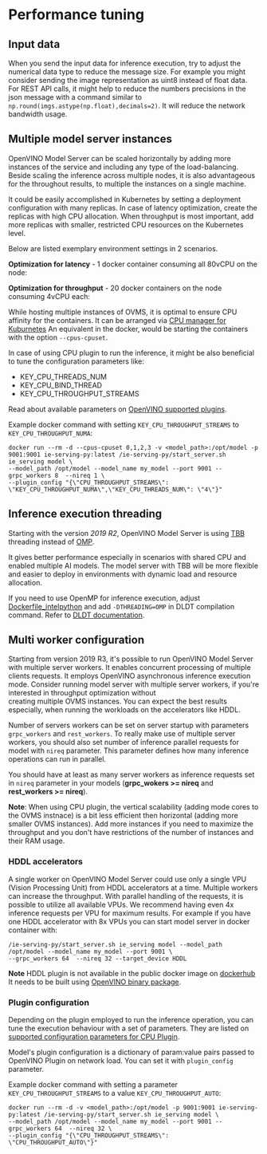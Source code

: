 # Performance tuning

## Input data

When you send the input data for inference execution, try to adjust the numerical data type to reduce the message size.
For example you might consider sending the image representation as uint8 instead of float data. For REST API calls,
it might help to reduce the numbers precisions in the json message with a command similar to 
`np.round(imgs.astype(np.float),decimals=2)`. It will reduce the network bandwidth usage. 

## Multiple model server instances

OpenVINO Model Server can be scaled horizontally by adding more instances of the service and including any type
of the load-balancing. Beside scaling the inference across multiple nodes, it is also advantageous for the throughout 
results, to multiple the instances on a single machine. 

It could be easily accomplished in Kubernetes by setting a deployment configuration with many replicas. In case 
of latency optimization, create the replicas with high CPU allocation. When throughput is most important, add
more replicas with smaller, restricted CPU resources on the Kubernetes level.

Below are listed exemplary environment settings in 2 scenarios.

**Optimization for latency** - 1 docker container consuming all 80vCPU on the node:

**Optimization for throughput** - 20 docker containers on the node consuming 4vCPU each:

While hosting multiple instances of OVMS, it is optimal to ensure CPU affinity for the containers. It can be arranged
via [CPU manager for Kuburnetes](https://kubernetes.io/docs/tasks/administer-cluster/cpu-management-policies/)
An equivalent in the docker, would be starting the containers with the option `--cpus-cpuset`.

In case of using CPU plugin to run the inference, it might be also beneficial to tune the configuration parameters like:
* KEY_CPU_THREADS_NUM
* KEY_CPU_BIND_THREAD
* KEY_CPU_THROUGHPUT_STREAMS

Read about available parameters on [OpenVINO supported plugins](https://docs.openvinotoolkit.org/latest/_docs_IE_DG_supported_plugins_CPU.html).

Example docker command with setting `KEY_CPU_THROUGHPUT_STREAMS` to `KEY_CPU_THROUGHPUT_NUMA`:

```
docker run --rm -d --cpus-cpuset 0,1,2,3 -v <model_path>:/opt/model -p 9001:9001 ie-serving-py:latest /ie-serving-py/start_server.sh ie_serving model \
--model_path /opt/model --model_name my_model --port 9001 --grpc_workers 8  --nireq 1 \
--plugin_config "{\"CPU_THROUGHPUT_STREAMS\": \"KEY_CPU_THROUGHPUT_NUMA\",\"KEY_CPU_THREADS_NUM\": \"4\"}"
```

## Inference execution threading 

Starting with the version *2019 R2*, OpenVINO Model Server is using [TBB](https://software.intel.com/en-us/tbb) threading instead
 of [OMP](https://www.openmp.org/).
 
It gives better performance especially in scenarios with shared CPU and enabled multiple AI models.
The model server with TBB will be more flexible and easier to deploy in environments with dynamic load and resource allocation.

If you need to use OpenMP for inference execution, adjust [Dockerfile_intelpython](../Dockerfile_intelpython) and add `-DTHREADING=OMP`
in DLDT compilation command. Refer to [DLDT documentation](https://github.com/opencv/dldt/tree/2019/inference-engine).

## Multi worker configuration

Starting from version 2019 R3, it's possible to run OpenVINO Model Server with multiple server workers. It enables concurrent processing of
multiple clients requests. It employs OpenVINO asynchronous inference execution mode. 
Consider running model server with multiple server workers, if you're interested in throughput optimization without  
creating multiple OVMS instances. You can expect the best results especially, when running the workloads on the accelerators like HDDL.

Number of servers workers can be set on server startup with parameters `grpc_workers` and `rest_workers`.
To really make use of multiple server workers, you should also set number of inference parallel requests
for model with `nireq` parameter. This parameter defines how many inference operations can run in parallel.

You should have at least as many server workers as inference requests set in `nireq` parameter in your models 
(**grpc_wokers >= nireq** and **rest_workers >= nireq**).

**Note**: When using CPU plugin, the vertical scalability (adding mode cores to the OVMS instnace) is a bit less efficient 
then horizontal (adding more smaller OVMS instances). Add more instances if you need to maximize the throughput and you
don't have restrictions of the number of instances and their RAM usage.

### HDDL accelerators

A single worker on OpenVINO Model Server could use only a single VPU (Vision Processing Unit) from HDDL accelerators at a time.
Multiple workers can increase the throughput. With parallel handling of the requests, it is possible to utilize all available VPUs.
We recommend having even 4x inference requests per VPU for maximum results. 
For example if you have one HDDL accelerator with 8x VPUs you can start model server in docker container with:

```docker run --rm -d --device /dev/ion:/dev/ion -v /var/tmp:/var/tmp -v <model_path>:/opt/model -p 9001:9001 ie-serving-py:latest \
/ie-serving-py/start_server.sh ie_serving model --model_path /opt/model --model_name my_model --port 9001 \
--grpc_workers 64  --nireq 32 --target_device HDDL
```

**Note** HDDL plugin is not available in the public docker image on [dockerhub](https://hub.docker.com/r/intelaipg/openvino-model-server/)
It needs to be built using [OpenVINO binary package](https://github.com/IntelAI/OpenVINO-model-server/blob/r3-readme/docs/docker_container.md#building-the-image).


### Plugin configuration

Depending on the plugin employed to run the inference operation, you can tune the execution behaviour with a set of parameters.
They are listed on [supported configuration parameters for CPU Plugin](https://docs.openvinotoolkit.org/latest/_docs_IE_DG_supported_plugins_CPU.html).

Model's plugin configuration is a dictionary of param:value pairs passed to OpenVINO Plugin on network load.
You can set it with `plugin_config` parameter. 

Example docker command with setting a parameter `KEY_CPU_THROUGHPUT_STREAMS` to a value `KEY_CPU_THROUGHPUT_AUTO`:

```
docker run --rm -d -v <model_path>:/opt/model -p 9001:9001 ie-serving-py:latest /ie-serving-py/start_server.sh ie_serving model \
--model_path /opt/model --model_name my_model --port 9001 --grpc_workers 64  --nireq 32 \
--plugin_config "{\"CPU_THROUGHPUT_STREAMS\": \"CPU_THROUGHPUT_AUTO\"}"
```

